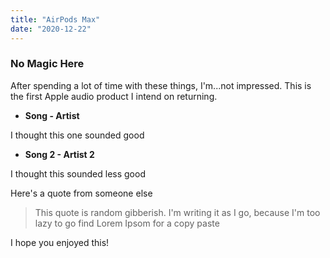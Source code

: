 ```yaml
---
title: "AirPods Max"
date: "2020-12-22"
---
```


### No Magic Here

After spending a lot of time with these things, I'm...not impressed. This is the first Apple audio product I intend on returning.

- **Song - Artist**

I thought this one sounded good

- **Song 2 - Artist 2**

I thought this sounded less good

Here's a quote from someone else

> This quote is random gibberish. I'm writing it as I go, because I'm too lazy to go find Lorem Ipsom for a copy paste

I hope you enjoyed this!

